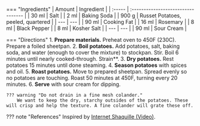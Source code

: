 === "Ingredients"
    | Amount | Ingredient                         |
    | :----- | :--------------------------------- |
    | 30 ml  | Salt                               |
    | 2 ml   | Baking Soda                        |
    | 900 g  | Russet Potatoes, peeled, quartered |
    | ---    | ---                                |
    | 90 ml  | Cooking Fat                        |
    | 16 ml  | Rosemary                           |
    | 8 ml   | Black Pepper                       |
    | 8 ml   | Kosher Salt                        |
    | ---    | ---                                |
    | 90 ml  | Sour Cream                         |

=== "Directions"
    1. **Prepare materials.** Preheat oven to 450F (230C). Prepare a foiled sheetpan.
    2. **Boil potatoes.** Add potatoes, salt, baking soda, and water (enough to cover the mixture) to stockpan. Stir. Boil 6 minutes until nearly cooked-through. Strain**.
    3. **Dry potatoes.** Rest potatoes 15 minutes until done steaming.
    4. **Season potatoes** with spices and oil.
    5. **Roast potatoes.** Move to prepared sheetpan. Spread evenly so no potatoes are touching. Roast 50 minutes at 450F, turning every 20 minutes.
    6. **Serve** with sour cream for dipping.

    ??? warning "Do not drain in a fine mesh colander."
        We want to keep the dry, starchy outsides of the potatoes. These will crisp and help the texture. A fine colander will grate these off.

??? note "References"
    Inspired by [Internet Shaquille (Video)](https://www.youtube.com/watch?v=KxUX7vgNGfM).
